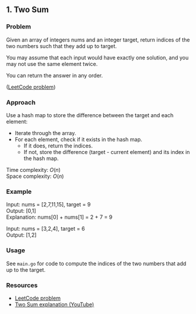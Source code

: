 ## 1. Two Sum

### Problem

Given an array of integers nums and an integer target, return indices of the two numbers such that they add up to target.

You may assume that each input would have exactly one solution, and you may not use the same element twice.

You can return the answer in any order.

([LeetCode problem](https://leetcode.com/problems/two-sum/))

### Approach

Use a hash map to store the difference between the target and each element:

- Iterate through the array.
- For each element, check if it exists in the hash map.
	- If it does, return the indices.
	- If not, store the difference (target - current element) and its index in the hash map.

Time complexity: $O(n)$  
Space complexity: $O(n)$

### Example

Input: nums = [2,7,11,15], target = 9  
Output: [0,1]  
Explanation: nums[0] + nums[1] = 2 + 7 = 9

Input: nums = [3,2,4], target = 6  
Output: [1,2]

### Usage

See `main.go` for code to compute the indices of the two numbers that add up to the target.

### Resources

- [LeetCode problem](https://leetcode.com/problems/two-sum/)
- [Two Sum explanation (YouTube)](https://youtu.be/KLlXCFG5TnA?si=iYqrignkMcZbOOwm)
